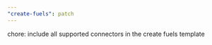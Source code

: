 ```yaml
---
"create-fuels": patch
---
```


chore: include all supported connectors in the create fuels template
